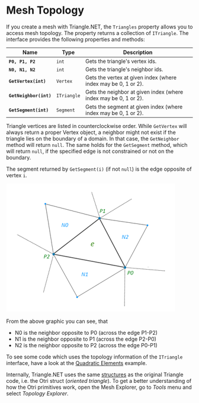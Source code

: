 # Mesh Topology

If you create a mesh with Triangle.NET, the `Triangles` property allows you to access mesh topology. The property returns a collection of `ITriangle`. The interface provides the following properties and methods:

| Name | Type | Description |
| --- | --- | --- |
| **`P0, P1, P2`** | `int` | Gets the triangle's vertex ids. |
| **`N0, N1, N2`** | `int` | Gets the triangle's neighbor ids. |
| **`GetVertex(int)`** | `Vertex` | Gets the vertex at given index (where index may be 0, 1 or 2). |
| **`GetNeighbor(int)`** | `ITriangle` | Gets the neighbor at given index (where index may be 0, 1 or 2). |
| **`GetSegment(int)`** | `Segment` | Gets the segment at given index (where index may be 0, 1 or 2). |

Triangle vertices are listed in counterclockwise order. While `GetVertex` will always return a proper Vertex object, a neighbor might not exist if the triangle lies on the boundary of a domain. In that case, the `GetNeighbor` method will return `null`. The same holds for the `GetSegment` method, which will return `null`, if the specified edge is not constrained or not on the boundary.

The segment returned by `GetSegment(i)` (if not `null`) is the edge opposite of vertex `i`.

![](Topology_topology.png)

From the above graphic you can see, that

* N0 is the neighbor opposite to P0 (across the edge P1-P2)
* N1 is the neighbor opposite to P1 (across the edge P2-P0)
* N2 is the neighbor opposite to P2 (across the edge P0-P1)

To see some code which uses the topology information of the `ITriangle` interface, have a look at the [Quadratic Elements](Quadratic_Elements.md) example.

Internally, Triangle.NET uses the same [structures](http://www.cs.cmu.edu/~quake/tripaper/triangle2.html) as the original Triangle code, i.e. the Otri struct (_oriented triangle_). To get a better understanding of how the Otri primitives work, open the Mesh Explorer, go to _Tools_ menu and select _Topology Explorer_.

